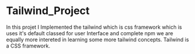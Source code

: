 # Tailwind_Project
 In this projet I Implemented the tailwind which is css framework which is uses it's default classed for user Interface and complete npm we are equally more intereted in learning some more tailwind concepts. Tailwind is a CSS framework.
